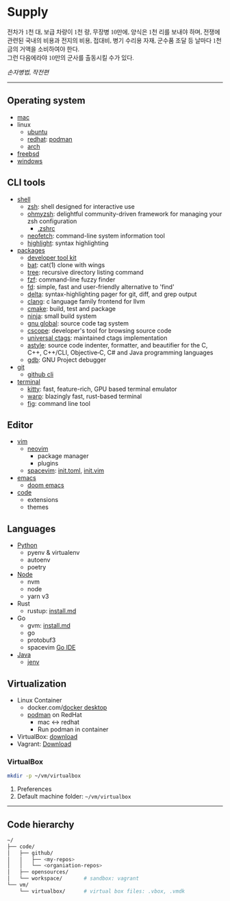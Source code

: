 # Supply

<div style="margin: auto; font-family: serif;">
    <p>전차가 1천 대, 보급 차량이 1천 량, 무장병 10만에, 양식은 1천 리를 보내야 하며, 전쟁에 관련된 국내의 비용과 전지의 비용, 접대비, 병기 수리용 자재, 군수품 조달 등 날마다 1천 금의 거액을 소비하여야 한다.<br>그런 다음에라야 10만의 군사를 출동시킬 수가 있다.</p>
  <footer align="left"><i>손자병법, 작전편</i></footer>
</div>

---

## Operating system

- [mac](mac.md)
- linux
  - [ubuntu](ubuntu.md)
  - [redhat](redhat.md): [podman](docs/podman.md)
  - [arch](arch.md)
- [freebsd](freebsd.md)
- [windows](windows.md)

## CLI tools

- [shell](tools.md#shell)
  - [zsh](tools.md#zsh): shell designed for interactive use
  - [ohmyzsh](tools.md#ohmyzsh): delightful community-driven framework for managing your zsh configuration
    - [.zshrc](config/zshrc.sh)
  - [neofetch](tools.md#noefetch): command-line system information tool
  - [highlight](tools.md#highlight): syntax highlighting
- [packages](tools.md#packages)
  - [developer tool kit](tools.md#developer-tool-kit)
  - [bat](tools.md#bat): cat(1) clone with wings
  - [tree](tools.md#tree): recursive directory listing command
  - [fzf](tools.md#fzf): command-line fuzzy finder
  - [fd](tools.md#fd): simple, fast and user-friendly alternative to 'find'
  - [delta](tools.md#delta): syntax-highlighting pager for git, diff, and grep output
  - [clang](tools.md#clang): c language family frontend for llvm 
  - [cmake](tools.md#cmake): build, test and package
  - [ninja](tools.md#ninja): small build system
  - [gnu global](tools.md#gnu-global): source code tag system
  - [cscope](tools.md#cscope): developer's tool for browsing source code
  - [universal ctags](tools.md#universal-ctags): maintained ctags implementation
  - [astyle](tools.md#astyle): source code indenter, formatter, and beautifier for the C, C++, C++/CLI, Objective‑C, C# and Java programming languages
  - [gdb](tools.md#gdb): GNU Project debugger
- [git](tools.md#git)
  - [github cli](tools.md#github-cli)
- [terminal](tools.md#terminal)
  - [kitty](tools.md#kitty): fast, feature-rich, GPU based terminal emulator
  - [warp](tools.md#warp): blazingly fast, rust-based terminal
  - [fig](tools.md#fig): command line tool

## Editor

- [vim](vim/README.md)
  - [neovim](vim/neovim.md)
    - package manager
    - plugins
  - [spacevim](vim/spacevim.md): [init.toml](config/vim/init.toml), [init.vim](config/vim/init.vim)
- [emacs](emacs/README.md)
  - [doom emacs](emacs/doomemacs.md)
- [code](code.md)
  - extensions
  - themes

## Languages

- [Python](languages/python.md)
  - pyenv & virtualenv
  - autoenv
  - poetry
- [Node](languages/node.md)
  - nvm
  - node
  - yarn v3
- Rust
  - rustup: [install.md](https://github.com/rurumimic/rust#install-by-rustup)
- Go
  - gvm: [install.md](https://github.com/rurumimic/golang/blob/main/install.md)
  - go
  - protobuf3
  - spacevim [Go IDE](https://spacevim.org/use-vim-as-a-go-ide/)
- [Java](languages/java.md)
  - [jenv](https://github.com/jenv/jenv)

## Virtualization

- Linux Container
  - docker.com/[docker desktop](https://www.docker.com/products/docker-desktop/)
  - [podman](redhat.md#podman) on RedHat
    - mac ↔ redhat
    - Run podman in container
- VirtualBox: [download](https://www.virtualbox.org/wiki/Downloads)
- Vagrant: [Download](https://www.vagrantup.com/downloads)

### VirtualBox

```bash
mkdir -p ~/vm/virtualbox
```

1. Preferences
2. Default machine folder: `~/vm/virtualbox`

---

## Code hierarchy

```bash
~/
├── code/
│   ├── github/
│   │   ├── <my-repos>
│   │   └── <organiation-repos>
│   ├── opensources/
│   └── workspace/       # sandbox: vagrant
└── vm/
    └── virtualbox/      # virtual box files: .vbox, .vmdk
```
